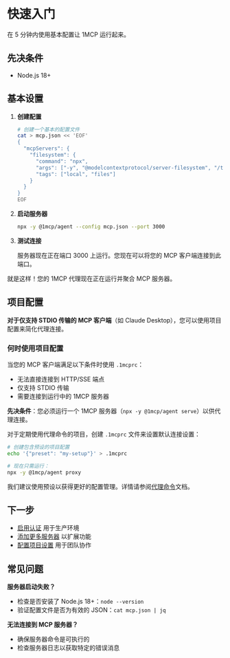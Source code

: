 # 快速入门

在 5 分钟内使用基本配置让 1MCP 运行起来。

## 先决条件

- Node.js 18+

## 基本设置

1.  **创建配置**

    ```bash
    # 创建一个基本的配置文件
    cat > mcp.json << 'EOF'
    {
      "mcpServers": {
        "filesystem": {
          "command": "npx",
          "args": ["-y", "@modelcontextprotocol/server-filesystem", "/tmp"],
          "tags": ["local", "files"]
        }
      }
    }
    EOF
    ```

2.  **启动服务器**

    ```bash
    npx -y @1mcp/agent --config mcp.json --port 3000
    ```

3.  **测试连接**

    服务器现在正在端口 3000 上运行。您现在可以将您的 MCP 客户端连接到此端口。

就是这样！您的 1MCP 代理现在正在运行并聚合 MCP 服务器。

## 项目配置

**对于仅支持 STDIO 传输的 MCP 客户端**（如 Claude Desktop），您可以使用项目配置来简化代理连接。

### 何时使用项目配置

当您的 MCP 客户端满足以下条件时使用 `.1mcprc`：

- 无法直接连接到 HTTP/SSE 端点
- 仅支持 STDIO 传输
- 需要连接到运行中的 1MCP 服务器

**先决条件**：您必须运行一个 1MCP 服务器（`npx -y @1mcp/agent serve`）以供代理连接。

对于定期使用代理命令的项目，创建 `.1mcprc` 文件来设置默认连接设置：

```bash
# 创建包含预设的项目配置
echo '{"preset": "my-setup"}' > .1mcprc

# 现在只需运行：
npx -y @1mcp/agent proxy
```

我们建议使用预设以获得更好的配置管理。详情请参阅[代理命令](/zh/commands/proxy)文档。

## 下一步

- [启用认证](/zh/guide/advanced/authentication) 用于生产环境
- [添加更多服务器](/zh/guide/essentials/configuration) 以扩展功能
- [配置项目设置](/zh/commands/proxy#项目配置-1mcprc) 用于团队协作

## 常见问题

**服务器启动失败？**

- 检查是否安装了 Node.js 18+：`node --version`
- 验证配置文件是否为有效的 JSON：`cat mcp.json | jq`

**无法连接到 MCP 服务器？**

- 确保服务器命令是可执行的
- 检查服务器日志以获取特定的错误消息

